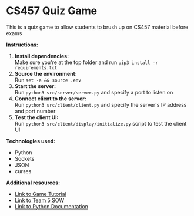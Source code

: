# CS457 Quiz Game

This is a quiz game to allow students to brush up on CS457 material before exams

**Instructions:**
1. **Install dependencies:** <br/>
Make sure you're at the top folder and run `pip3 install -r requirements.txt`
2. **Source the environment:** <br/>
Run `set -a && source .env`
3. **Start the server:** <br/>
Run `python3 src/server/server.py` and specify a port to listen on
4. **Connect client to the server:** <br/>
Run `python3 src/client/client.py` and specify the server's IP address and port number
5. **Test the client UI:** <br/>
Run `python3 src/client/display/initialize.py` script to test the client UI

**Technologies used:**
* Python
* Sockets
* JSON
* curses

**Additional resources:**
* [Link to Game Tutorial](docs/game-tutorial.md)
* [Link to Team 5 SOW](docs/SOW.md)
* [Link to Python Documentation](docs/python-docs.md)

